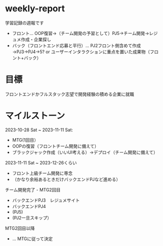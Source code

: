 # weekly-report

学習記録の週報です
<br/>
- フロント... OOP復習→（チーム開発の予習として）PJ5→チーム開発→レジュメ作成・企業探し
- バック（フロントエンド応募と平行）... PJ2フロント側含めて作成→PJ3→PJ4→5? or ユーザーインタラクションに重点を置いた成果物（フロント+バック）

# 目標
フロントエンドかフルスタック志望で開発経験の積める企業に就職

# マイルストーン
2023-10-28 Sat ~ 2023-11-11 Sat:
- MTG(1回目）
- OOPの復習（フロントチーム開発に備えて）
- ブラックジャック作成（いいUI考える）→デプロイ（チーム開発に備えて）

2023-11-11 Sat ~ 2023-12-26くらい
- フロント上級チーム開発に専念
- （かなり余裕あるときだけバックエンドPJなど進める）

チーム開発完了 - MTG2回目
- バックエンドPJ3　レジュメサイト
- バックエンドPJ4
- (PJ5)
- (PJ2一旦スキップ）

MTG2回目以降 
- ... MTGに従って決定
